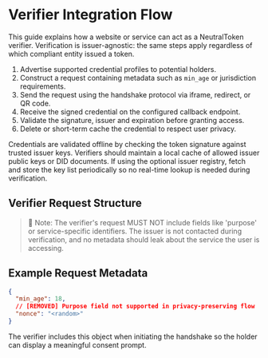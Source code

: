 # Verifier Integration Flow

This guide explains how a website or service can act as a NeutralToken verifier. Verification is issuer-agnostic: the same steps apply regardless of which compliant entity issued a token.

1. Advertise supported credential profiles to potential holders.
2. Construct a request containing metadata such as `min_age` or jurisdiction requirements.
3. Send the request using the handshake protocol via iframe, redirect, or QR code.
4. Receive the signed credential on the configured callback endpoint.
5. Validate the signature, issuer and expiration before granting access.
6. Delete or short-term cache the credential to respect user privacy.

Credentials are validated offline by checking the token signature against trusted issuer keys. Verifiers should maintain a local cache of allowed issuer public keys or DID documents. If using the optional issuer registry, fetch and store the key list periodically so no real-time lookup is needed during verification.

## Verifier Request Structure
> 🔐 Note: The verifier's request MUST NOT include fields like 'purpose' or service-specific identifiers. The issuer is not contacted during verification, and no metadata should leak about the service the user is accessing.


## Example Request Metadata

```json
{
  "min_age": 18,
  // [REMOVED] Purpose field not supported in privacy-preserving flow
  "nonce": "<random>"
}
```

The verifier includes this object when initiating the handshake so the holder can display a meaningful consent prompt.

